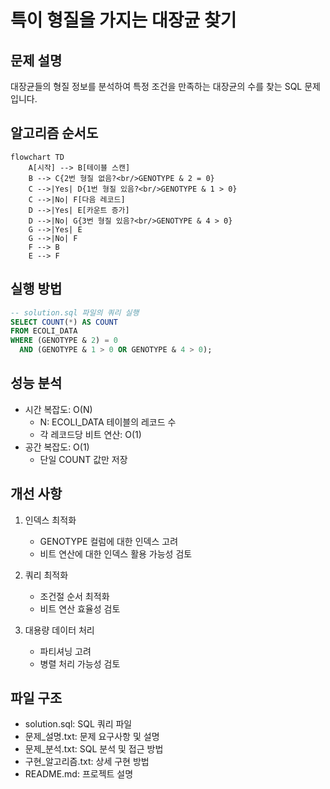 # 특이 형질을 가지는 대장균 찾기

## 문제 설명
대장균들의 형질 정보를 분석하여 특정 조건을 만족하는 대장균의 수를 찾는 SQL 문제입니다.

## 알고리즘 순서도
```mermaid
flowchart TD
    A[시작] --> B[테이블 스캔]
    B --> C{2번 형질 없음?<br/>GENOTYPE & 2 = 0}
    C -->|Yes| D{1번 형질 있음?<br/>GENOTYPE & 1 > 0}
    C -->|No| F[다음 레코드]
    D -->|Yes| E[카운트 증가]
    D -->|No| G{3번 형질 있음?<br/>GENOTYPE & 4 > 0}
    G -->|Yes| E
    G -->|No| F
    F --> B
    E --> F
```

## 실행 방법
```sql
-- solution.sql 파일의 쿼리 실행
SELECT COUNT(*) AS COUNT
FROM ECOLI_DATA
WHERE (GENOTYPE & 2) = 0
  AND (GENOTYPE & 1 > 0 OR GENOTYPE & 4 > 0);
```

## 성능 분석
- 시간 복잡도: O(N)
  - N: ECOLI_DATA 테이블의 레코드 수
  - 각 레코드당 비트 연산: O(1)
- 공간 복잡도: O(1)
  - 단일 COUNT 값만 저장

## 개선 사항
1. 인덱스 최적화
   - GENOTYPE 컬럼에 대한 인덱스 고려
   - 비트 연산에 대한 인덱스 활용 가능성 검토

2. 쿼리 최적화
   - 조건절 순서 최적화
   - 비트 연산 효율성 검토

3. 대용량 데이터 처리
   - 파티셔닝 고려
   - 병렬 처리 가능성 검토

## 파일 구조
- solution.sql: SQL 쿼리 파일
- 문제_설명.txt: 문제 요구사항 및 설명
- 문제_분석.txt: SQL 분석 및 접근 방법
- 구현_알고리즘.txt: 상세 구현 방법
- README.md: 프로젝트 설명 
